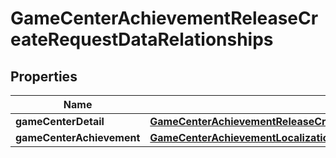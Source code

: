 

# GameCenterAchievementReleaseCreateRequestDataRelationships


## Properties

| Name | Type | Description | Notes |
|------------ | ------------- | ------------- | -------------|
|**gameCenterDetail** | [**GameCenterAchievementReleaseCreateRequestDataRelationshipsGameCenterDetail**](GameCenterAchievementReleaseCreateRequestDataRelationshipsGameCenterDetail.md) |  |  |
|**gameCenterAchievement** | [**GameCenterAchievementLocalizationCreateRequestDataRelationshipsGameCenterAchievement**](GameCenterAchievementLocalizationCreateRequestDataRelationshipsGameCenterAchievement.md) |  |  |



